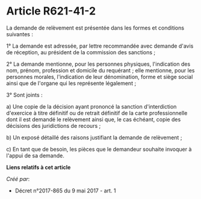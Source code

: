# Article R621-41-2

La demande de relèvement est présentée dans les formes et conditions suivantes :

1° La demande est adressée, par lettre recommandée avec demande d'avis de réception, au président de la commission des
sanctions ;

2° La demande mentionne, pour les personnes physiques, l'indication des nom, prénom, profession et domicile du requérant ;
elle mentionne, pour les personnes morales, l'indication de leur dénomination, forme et siège social ainsi que de l'organe
qui les représente légalement ;

3° Sont joints :

a) Une copie de la décision ayant prononcé la sanction d'interdiction d'exercice à titre définitif ou de retrait définitif de
la carte professionnelle dont il est demandé le relèvement ainsi que, le cas échéant, copie des décisions des juridictions de
recours ;

b) Un exposé détaillé des raisons justifiant la demande de relèvement ;

c) En tant que de besoin, les pièces que le demandeur souhaite invoquer à l'appui de sa demande.

**Liens relatifs à cet article**

_Créé par_:

  - Décret n°2017-865 du 9 mai 2017 - art. 1
